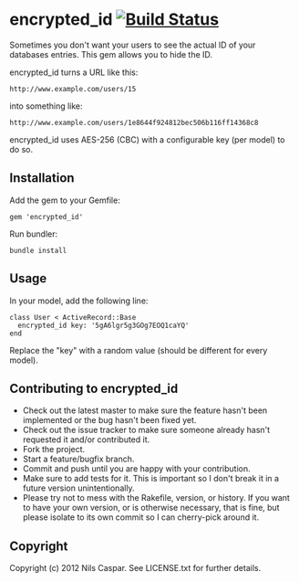 # encrypted_id [![Build Status](https://secure.travis-ci.org/pencil/encrypted_id.png)](http://travis-ci.org/pencil/encrypted_id)

Sometimes you don't want your users to see the actual ID of your databases entries. This gem allows you to hide the ID.

encrypted_id turns a URL like this:

    http://www.example.com/users/15

into something like:

    http://www.example.com/users/1e8644f924812bec506b116ff14368c8

encrypted_id uses AES-256 (CBC) with a configurable key (per model) to do so.

## Installation

Add the gem to your Gemfile:

    gem 'encrypted_id'

Run bundler:

    bundle install

## Usage

In your model, add the following line:

    class User < ActiveRecord::Base
      encrypted_id key: '5gA6lgr5g3GOg7EOQ1caYQ'
    end

Replace the "key" with a random value (should be different for every model).

## Contributing to encrypted_id
 
* Check out the latest master to make sure the feature hasn't been implemented or the bug hasn't been fixed yet.
* Check out the issue tracker to make sure someone already hasn't requested it and/or contributed it.
* Fork the project.
* Start a feature/bugfix branch.
* Commit and push until you are happy with your contribution.
* Make sure to add tests for it. This is important so I don't break it in a future version unintentionally.
* Please try not to mess with the Rakefile, version, or history. If you want to have your own version, or is otherwise necessary, that is fine, but please isolate to its own commit so I can cherry-pick around it.

## Copyright

Copyright (c) 2012 Nils Caspar. See LICENSE.txt for
further details.
